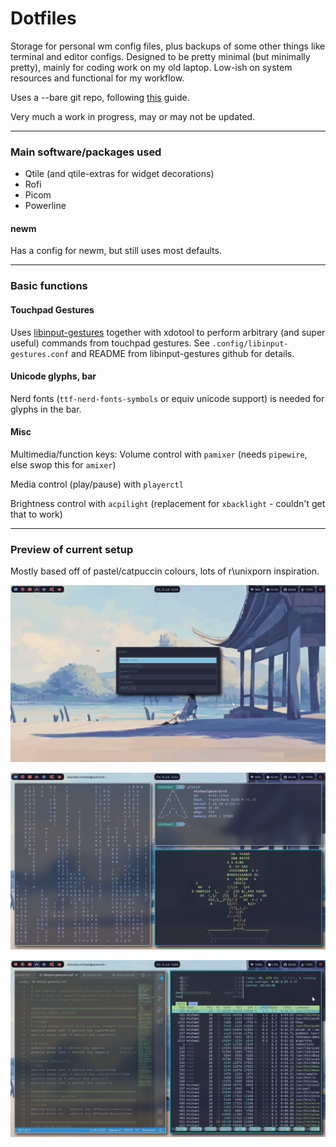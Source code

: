 # Dotfiles

Storage for personal wm config files, plus backups of some other things like terminal and editor configs. Designed to be pretty minimal (but minimally pretty), mainly for coding work on my old laptop. Low-ish on system resources and functional for my workflow.

Uses a --bare git repo, following [this](https://developer.atlassian.com/blog/2016/02/best-way-to-store-dotfiles-git-bare-repo/) guide. 

Very much a work in progress, may or may not be updated.

---
### Main software/packages used

- Qtile (and qtile-extras for widget decorations)
- Rofi
- Picom
- Powerline

#### newm 

Has a config for newm, but still uses most defaults.

---
### Basic functions

#### Touchpad Gestures

Uses [libinput-gestures](https://github.com/bulletmark/libinput-gestures) together with xdotool to perform arbitrary (and super useful) commands from touchpad gestures. See `.config/libinput-gestures.conf` and README from libinput-gestures github for details. 

#### Unicode glyphs, bar

Nerd fonts (`ttf-nerd-fonts-symbols` or equiv unicode support) is needed for glyphs in the bar.

#### Misc

Multimedia/function keys: 
  Volume control with `pamixer` (needs `pipewire`, else swop this for `amixer`)
  
  Media control (play/pause) with `playerctl`
  
  Brightness control with `acpilight` (replacement for `xbacklight` - couldn't get that to work) 


---
### Preview of current setup

Mostly based off of pastel/catpuccin colours, lots of r\unixporn inspiration.

![rofi](https://github.com/astronomike/dotfiles/blob/main/.screenshots/rofi.png)

![tiled](https://github.com/astronomike/dotfiles/blob/main/.screenshots/tiled.png)

![fetch](https://github.com/astronomike/dotfiles/blob/main/.screenshots/code.png)

